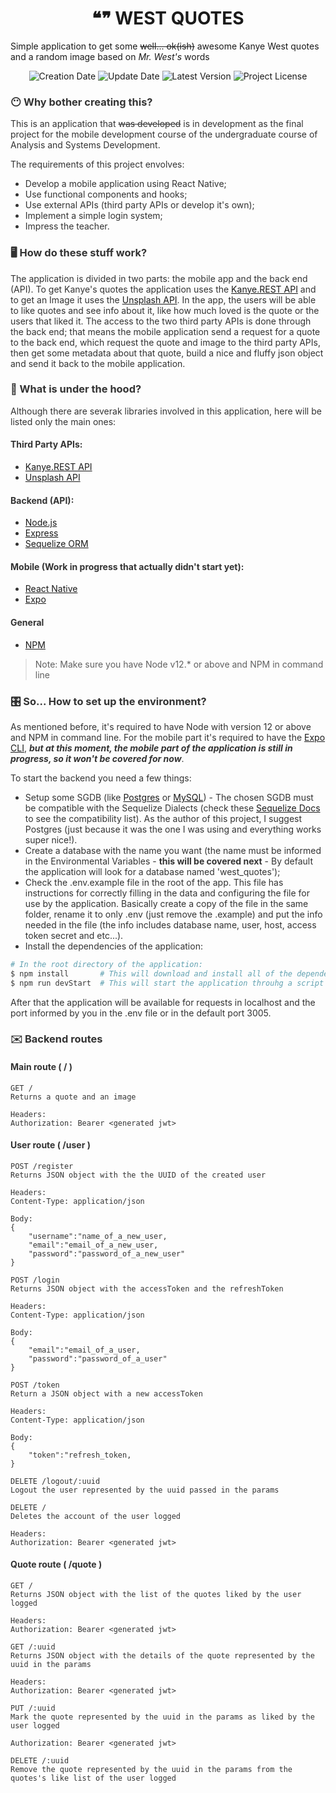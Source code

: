 <h1 align="center">
  ❝❞ WEST QUOTES
</h1>

Simple application to get some ~~well... ok(ish)~~ awesome Kanye West quotes and a random image based on _Mr. West's_ words


<!-- Infos -->
<p align="center">
  <img src="https://img.shields.io/static/v1?labelColor=0f21a1&color=777777&label=created%20at&message=Dec%202020" alt="Creation Date" />

  <img src="https://img.shields.io/github/last-commit/kruchelski/west-quotes?label=updated%20at&labelColor=0f21a1&color=777777" alt="Update Date" />

  <img src="https://img.shields.io/github/v/tag/juliolmuller/the-movie-search-app?label=latest%20version&labelColor=0f21a1&color=777777" alt="Latest Version" />

  <img src="https://img.shields.io/github/license/juliolmuller/the-movie-search-app?labelColor=0f21a1&color=777777" alt="Project License" />
</p>

<div style="color:#333333">

### 😶 Why bother creating this?

This is an application that ~~was developed~~ is in development as the final project for the mobile development course of the undergraduate course of Analysis and Systems Development.

The requirements of this project envolves:
- Develop a mobile application using React Native;
- Use functional components and hooks;
- Use external APIs (third party APIs or develop it's own);
- Implement a simple login system;
- Impress the teacher.


### 🖥 How do these stuff work?

The application is divided in two parts: the mobile app and the back end (API). To get Kanye's quotes the application uses the [Kanye.REST API](https://kanye.rest/) and to get an Image it uses the [Unsplash API](https://unsplash.com/developers). In the app, the users will be able to like quotes and see info about it, like how much loved is the quote or the users that liked it. The access to the two third party APIs is done through the back end; that means the mobile application send a request for a quote to the back end, which request the quote and image to the third party APIs, then get some metadata about that quote, build a nice and fluffy json object and send it back to the mobile application.

### 🚜 What is under the hood?

Although there are severak libraries involved in this application, here will be listed only the main ones:

#### Third Party APIs:
- [Kanye.REST API](https://kanye.rest/)
- [Unsplash API](https://unsplash.com/developers)

#### Backend (API):
- [Node.js](https://nodejs.org/en/)
- [Express](https://expressjs.com/pt-br/)
- [Sequelize ORM](https://sequelize.org/)

#### Mobile (Work in progress that actually didn't start yet):
- [React Native](https://reactnative.dev/)
- [Expo](https://expo.io/)

#### General
- [NPM](https://www.npmjs.com/)



> Note: Make sure you have Node v12.* or above and NPM in command line


### 🎛 So... How to set up the environment?

As mentioned before, it's required to have Node with version 12 or above and NPM in command line. For the mobile part it's required to have the [Expo CLI](https://docs.expo.io/workflow/expo-cli/), **_but at this moment, the mobile part of the application is still in progress, so it won't be covered for now_**.

To start the backend you need a few things:
- Setup some SGDB (like [Postgres](https://www.postgresql.org/) or [MySQL](https://www.mysql.com/)) - The chosen SGDB must be compatible with the Sequelize Dialects (check these [Sequelize Docs](https://sequelize.org/master/manual/dialect-specific-things.html) to see the compatibility list). As the author of this project, I suggest Postgres (just because it was the one I was using and everything works super nice!).
- Create a database with the name you want (the name must be informed in the Environmental Variables -  __this will be covered next__ - By default the application will look for a database named 'west_quotes');
- Check the .env.example file in the root of the app. This file has instructions for correctly filling in the data and configuring the file for use by the application. Basically create a copy of the file in the same folder, rename it to only .env (just remove the .example) and put the info needed in the file (the info includes database name, user, host, access token secret and etc...).
- Install the dependencies of the application:

```bash
# In the root directory of the application:
$ npm install       # This will download and install all of the dependencies
$ npm run devStart  # This will start the application throuhg a script that runs nodemon
```

After that the application will be available for requests in localhost and the port informed by you in the .env file or in the default port 3005.

### ✉️ Backend routes

#### Main route ( / )
```
GET /
Returns a quote and an image

Headers:
Authorization: Bearer <generated jwt>
```

#### User route ( /user )
```
POST /register
Returns JSON object with the the UUID of the created user

Headers:
Content-Type: application/json

Body:
{
    "username":"name_of_a_new_user,
    "email":"email_of_a_new_user,
    "password":"password_of_a_new_user"
}
```
```
POST /login
Returns JSON object with the accessToken and the refreshToken

Headers:
Content-Type: application/json

Body:
{
    "email":"email_of_a_user,
    "password":"password_of_a_user"
}
```
```
POST /token
Return a JSON object with a new accessToken

Headers:
Content-Type: application/json

Body:
{
    "token":"refresh_token,
}
```
```
DELETE /logout/:uuid
Logout the user represented by the uuid passed in the params
```
```
DELETE /
Deletes the account of the user logged

Headers:
Authorization: Bearer <generated jwt>
```
#### Quote route ( /quote )
```
GET /
Returns JSON object with the list of the quotes liked by the user logged

Headers:
Authorization: Bearer <generated jwt>
```
```
GET /:uuid
Returns JSON object with the details of the quote represented by the uuid in the params

Headers:
Authorization: Bearer <generated jwt>
```
```
PUT /:uuid
Mark the quote represented by the uuid in the params as liked by the user logged

Authorization: Bearer <generated jwt>
```
```
DELETE /:uuid
Remove the quote represented by the uuid in the params from the quotes's like list of the user logged
```

</div>